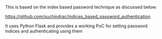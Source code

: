 This is based on the index based password technique as discussed below:

https://github.com/suchindrac/indices_based_password_authentication

It uses Python Flask and provides a working PoC for setting password indices and authenticating using
 them